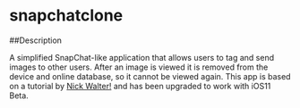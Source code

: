 # snapchatclone

##Description

A simplified SnapChat-like application that allows users to tag and send images to other users. After an image is viewed it
is removed from the device and online database, so it cannot be viewed again. This app is based on a tutorial by 
[Nick Walter!](https://stackskills.com/p/how-to-make-a-freaking-iphone-app-ios-10-and-swift-3) and has been upgraded to work
with iOS11 Beta.






